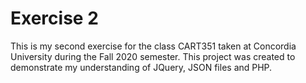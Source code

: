 # Exercise 2
 This is my second exercise for the class CART351 taken at Concordia University during the Fall 2020 semester. 
 This project was created to demonstrate my understanding of JQuery, JSON files and PHP.
